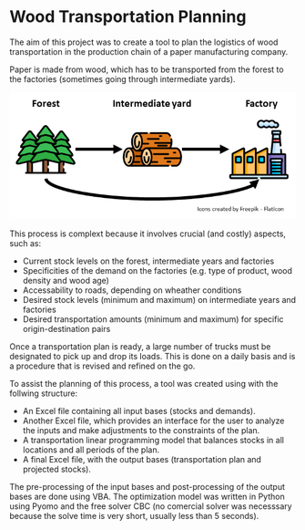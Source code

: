 # Wood Transportation Planning

The aim of this project was to create a tool to plan the logistics of wood transportation in the production chain of a paper manufacturing company.

Paper is made from wood, which has to be transported from the forest to the factories (sometimes going through intermediate yards).

![wood transportation scheme](transportation.png)

This process is complext because it involves crucial (and costly) aspects, such as:

- Current stock levels on the forest, intermediate years and factories
- Specificities of the demand on the factories (e.g. type of product, wood density and wood age)
- Accessability to roads, depending on wheather conditions
- Desired stock levels (minimum and maximum) on intermediate years and factories
- Desired transportation amounts (minimum and maximum) for specific origin-destination pairs

Once a transportation plan is ready, a large number of trucks must be designated to pick up and drop its loads. This is done on a daily basis and is a procedure that is revised and refined on the go.

To assist the planning of this process, a tool was created using with the follwing structure:

- An Excel file containing all input bases (stocks and demands).
- Another Excel file, which provides an interface for the user to analyze the inputs and make adjustments to the constraints of the plan.
- A transportation linear programming model that balances stocks in all locations and all periods of the plan.
- A final Excel file, with the output bases (transportation plan and projected stocks).

The pre-processing of the input bases and post-processing of the output bases are done using VBA. The optimization model was written in Python using Pyomo and the free solver CBC (no comercial solver was necesssary because the solve time is very short, usually less than 5 seconds).



